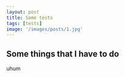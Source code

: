 ```yaml
---
layout: post
title: Some tests
tags: [tests]
image: '/images/posts/1.jpg'
---
```


## Some things that I have to do

uhum

